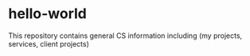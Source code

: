 # hello-world
This repository contains general CS information including (my projects, services, client projects)
